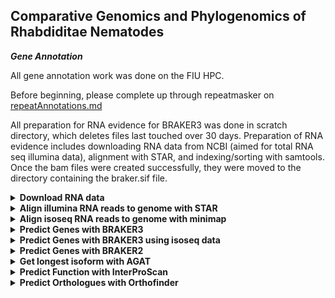 ## Comparative Genomics and Phylogenomics of Rhabdiditae Nematodes ###

***Gene Annotation***

All gene annotation work was done on the FIU HPC.

Before beginning, please complete up through repeatmasker on [repeatAnnotations.md](https://github.com/ToriEggers/Rhab_TE_Gene_GenomeEvolution/blob/main/repeatAnnotations.md)

All preparation for RNA evidence for BRAKER3 was done in scratch directory, which deletes files last touched over 30 days.
Preparation of RNA evidence includes downloading RNA data from NCBI (aimed for total RNA seq illumina data), alignment with STAR, and indexing/sorting with samtools. Once the bam files were created successfully, they were moved to the directory containing the braker.sif file.

<details>

<summary><b>Download RNA data</b></summary>

The file: RNA_accessions.txt
contains 2 columns separated by a tab, ID and ACCESSION. It is the input to the following script which uses sratoolkit v.3.0.0 to (1)prefetch the accession of the RNA seq data and (2)fastq-dump the RNA reads into a directory named by the ID.

```
vi RNA_accessions.txt
```

copy/paste the following:
```
AF72	ERR4264631
BOV	ERR3610811
DF5000	ERR10787778
DF5013	ERR13623740
DF5033	SRR18615345
EM464	SRR5837623
JU1373	SRR12623043
JU2817	ERR13319083
JU3284	ERR13319072
JU75	ERR13319099
LJ9110	SRR28370082
NKZ352	DRR252169
PB127	SRR18615296
QG2083	SRR25478168
SB194	ERR13319073
BRC20483	ERR13319078
QG555	ERR13623727
NIC564	ERR13623728
RS0144	ERR2235011
RS5460	ERR2019977
EX	ERR2652888
RS5133	ERR2235013
AF16	SRR30148319
APS25	ERR13319064
APS4	ERR3150274
APS7	ERR11177444
Aroian	SRR609884
BAKE	SRR20115893
CB4856	SRR29887579
CEW1	SRR19570657
CFB2252	ERR12997162
DF5070	ERR13319086
DF5081	SRR19570648
DF5083	ERR13319102
DF5112	SRR19570652
DF5120	ERR10787777
DF5173	ERR13623733
EG5942	ERR13319091
ISE	SRR27211025
JU1182	ERR13319057
JU1286	ERR1059227
JU1382	ERR10787776
JU1421	SRR3031146
JU1771	ERR1039279
JU1809	ERR13319052
JU1904	ERR13319080
JU1917	ERR13319067
JU1968	ERR1055674
JU2083	ERR1018630
JU2190	SRR8869244
JU2788	ERR13623725
JU2809	ERR13319082
JU800	ERR13319092
KANDY	ERR11518137
LIT	SRR30363359
MIMR	ERR2023646
MONO	ERR690851
N2	SRR32732686
NIC203	SRR12341282
NIC58	SRR12623044
NKZ35	DRR481199
OM	ERR13623726
PDL0010	ERR13319096
PF1305	ERR10787776
PLIC	ERR13623716
PS1010	ERR13319081
PS1017	ERR10787778
PS2068	ERR10787775
PX356	SRR5837623
PX439	SRR5837881
PX506	SRR10276661
PX534	SRR5831583
SX3368	SRR12868616
TWN1964	ERR13319056
TWN1984	ERR13319060
BRC20456	ERR13319076
CP168	SRR3031146
JU3283	ERR13319098
QG2077	ERR13362831
TT01	SRR29886265
VIVI	SRR1021578
TRI	SRR8636392
OST	SRR2567544
PS312	SRR23038884
```

Note: NIC394 does not have RNA seq available on NCBI

```
vi download.sh
```
 
```
#!/bin/bash

#SBATCH --account iacc_jfierst
#SBATCH --qos highmem1
#SBATCH --partition highmem1
#SBATCH --output=./logs/RNAseq_download_%j.log

module load proxy #needed to connect to internet
module load sratoolkit-3.0.0

INPUT_FILE=RNA_accessions.txt #input file: ID ACCESSION (2 columns seperated by a tab)

while read -r line; do
        species=$(echo $line | awk '{print $1}') #set variables
        accession=$(echo $line | awk '{print $2}')

        prefetch ${accession} #sratoolkit commands
        fasterq-dump ${accession} -O ${species}

        rm -r ${accession} #delete prefetch created directory
done < ${INPUT_FILE}
```
</details>

<details>
<summary><b>Align illumina RNA reads to genome with STAR</b></summary>

STAR.txt has a list of IDs

STAR.sh is an array script to generate a genome index of each species and then map the rna reads to that index. --outSAMstrandField intronMotif and --outSAMtype BAM Unsorted are required for latter input into BRAKER3
```
vi STAR.sh
```
```
#!/bin/bash

#SBATCH --account acc_jfierst
#SBATCH --qos standard
#SBATCH --partition HighMem1
#SBATCH --array=1-5
#SBATCH --output=./logs/STAR_%j.log
#SBATCH --nodes=1
#SBATCH --ntasks=1
#SBATCH --cpus-per-task=12
#SBATCH --mail-user=vegge003@fiu.edu
#SBATCH --mail-type=ALL

module load miniconda3/24.7.1-none-none-mjgmhio
source activate STAR

SPECIES=$(sed "${SLURM_ARRAY_TASK_ID}q;d" STAR.txt)

echo "$SPECIES"
mkdir ${SPECIES}_STAR

# Generate genome index
STAR \
    --runThreadN 12 --runMode genomeGenerate --genomeDir ${SPECIES}_STAR \
    --genomeSAindexNbases 12 --genomeFastaFiles /home/data/jfierst/veggers/RhabditinaPhylogeny/RhabditinaPhylogeny_repeatmasker/${SPECIES}/${SPECIES}.masked

# Map the reads
STAR \
    --runThreadN 12 --runMode alignReads --genomeDir ${SPECIES}_STAR --outSAMstrandField intronMotif --outSAMtype BAM Unsorted --twopassMode Basic \
--readFilesIn /scratch/jfierst/tori/${SPECIES}/${SPECIES}_1.fastq /scratch/jfierst/tori/${SPECIES}/${SPECIES}_2.fastq --out
FileNamePrefix /scratch/jfierst/tori/${SPECIES}_STAR/${SPECIES}_
```

STAR:v.2.6.1a_08-27

</details>

<details>

<summary><b>Align isoseq RNA reads to genome with minimap</b></summary>

Following directions from [BRAKER3](https://github.com/Gaius-Augustus/BRAKER) github.

PX506 only had isoseq RNA reads available, which requires a bit of a different alignment process:

```
vi isoseq_align.sh
```

```
#!/bin/bash

#SBATCH --account iacc_jfierst
#SBATCH --qos highmem1
#SBATCH --partition highmem1
#SBATCH --output=./logs/isoseq_%j.log
#SBATCH --nodes=1
#SBATCH --ntasks=1
#SBATCH --cpus-per-task=40
#SBATCH --mail-user=vegge003@fiu.edu
#SBATCH --mail-type=ALL

module load samtools-1.15.1-gcc-8.2.0
module load minimap2-2.24

minimap2 -t 40 -ax splice:hq -uf /home/data/jfierst/veggers/RhabditinaPhylogeny/RhabditinaPhylogeny_repeatmasker/PX506/PX506.masked PX506_isoseq.fa > PX506_isoseq.sam     
samtools view -bS --threads 40 PX506_isoseq.sam -o PX506_isoseq.bam
```

move PX506_isoseq.bam to /home/data/jfierst/veggers/RhabditinaPhylogeny/.

</details>

<details>
<summary><b>Predict Genes with BRAKER3</b></summary>

cd to RhabditinaPhylogeny

Get container:

```
module load singularity-3.8.7
module load proxy
singularity build braker3.sif docker://teambraker/braker3:latest
```

Move the refseq_db.faa from nematoda_odb10 to the same directory as braker3.sif


```
vi fiu_array_singularity_braker3.sh
```

```
#!/bin/bash

#SBATCH --job-name=braker3
#SBATCH --output=./logs/braker3.%j.out
#SBATCH --array=1
#SBATCH --account=iacc_jfierst
#SBATCH --cpus-per-task=8
#SBATCH --nodes=1
#SBATCH --partition=highmem1
#SBATCH --qos=highmem1
#SBATCH --mail-type=ALL
#SBATCH --mail-user=vegge003@fiu.edu

#load modules
module load singularity-3.8.7
module load proxy

#export paths
export BRAKER_SIF=/home/data/jfierst/veggers/RhabditinaPhylogeny/braker3.sif

#set species variable
SPECIES=$(sed "${SLURM_ARRAY_TASK_ID}q;d" braker3.txt)

echo "$SPECIES"

cat ./RhabditinaPhylogeny_repeatmasker/${SPECIES}/${SPECIES}.masked | cut -f 1 -d " " > ${SPECIES}.masked

cp /scratch/jfierst/tori/${SPECIES}_STAR/${SPECIES}_Aligned.out.bam ./${SPECIES}_Aligned.out.bam

#sleep for a few seconds so braker doesn't try to name multiple species the same (causes write permission failures otherwise)
sleep $((SLURM_ARRAY_TASK_ID * 25))

#organize and remove working directory if it already exists
wd=./RhabditinaPhylogeny_braker3/${SPECIES}_braker3

if [ -d $wd ]; then
    rm -r $wd
fi

#run braker
singularity exec  -B ${PWD}:${PWD}  ${BRAKER_SIF} braker.pl --genome=${SPECIES}.masked --prot_seq=refseq_db.faa --bam=${SPECIES}_Aligned.out.bam --workingdir=${wd} --GENEMARK_PATH=${ETP}/gmes --AUGUSTUS_CONFIG_PATH=/home/veggers/.augustus --threads 8 --softmasking --busco_lineage nematoda_odb10
```

runs in less than 3 days

braker.pl:v.3.0.8

BRAKER renames things the same thing and so if the jobs aren't spaced out enough you'll get an error about a species directory not existing or being writable. That's why I added the sleep command in the script above, however it does waste some computational resources. sloppy fix but it works sometimes. You will still get an error even with the sleep. Just modify the BRAKER3.txt file with the genomes that failed due to this issue and rerun, they'll all work eventually.

BOV, LJ9110, and LIT will all fail because there is not enough RNA seq evidence, likely because these are parasitic species and so the RNA available is from the infected organism rather than the nematodes themselves.

JU2585 and NIC534 fail because there is too little intron evidence.

</details>

<details>
<summary><b>Predict Genes with BRAKER3 using isoseq data</b></summary>

Following directions from [BRAKER3](https://github.com/Gaius-Augustus/BRAKER) github.

Get container:

```
module load singularity-3.8.7
module load proxy
singularity build braker3_lr.sif docker://teambraker/braker3:isoseq
```
Also make sure that you've moved PX506_isoseq.bam and refseq_db.faa to the same directory containing braker3_lr.sif

```
vi fiu_singularity_braker3_isoseq.sh
```

```
#!/bin/bash

#SBATCH --job-name=braker3_isoseq
#SBATCH --output=./logs/braker3_isoseq.%j.out
#SBATCH --account=iacc_jfierst
#SBATCH --cpus-per-task=8
#SBATCH --nodes=1
#SBATCH --partition=highmem1
#SBATCH --qos=highmem1
#SBATCH --mail-type=ALL
#SBATCH --mail-user=vegge003@fiu.edu

#load modules
module load singularity-3.8.7
module load proxy

#export paths
export BRAKER_SIF=/home/data/jfierst/veggers/RhabditinaPhylogeny/braker3_lr.sif

cat ./RhabditinaPhylogeny_repeatmasker/PX506/PX506.masked | cut -f 1 -d " " > PX506.masked

#organize and remove working directory if it already exists
wd=./RhabditinaPhylogeny_braker3/PX506_braker3

if [ -d $wd ]; then
    rm -r $wd
fi

#run braker
singularity exec  -B ${PWD}:${PWD}  ${BRAKER_SIF} braker.pl --genome=PX506.masked --prot_seq=refseq_db.faa --bam=PX506_isoseq.bam --workingdir=${wd} --GENEMARK_PATH=${ETP}/gmes --AUGUSTUS_CONFIG_PATH=/home/veggers/.augustus --threads 8 --softmasking --busco_lineage nematoda_odb10
```

runs in less than 3 days

braker.pl:v.3.0.8

</details>

<details>
<summary><b>Predict Genes with BRAKER2</b></summary>

BOV, LJ9110, LIT, JU2585, NIC534, and NIC394 were annotated using BRAKER2 due to difficulties with BRAKER3. LIT subsequently failed with BRAKER2 as well and was left out of all analyses.

The same container built and used for braker3 can also be used for braker2. They are the same program, braker2 just doesn't incorporate RNA evidence. Remember to copy refseq_db.faa from nematoda_odb10 to the same directory containing braker3.sif.

```
vi  fiu_array_singularity_braker2.sh
```

```
#!/bin/bash
#SBATCH --job-name=braker2
#SBATCH --output=./logs/braker2.%j.%N.out
#SBATCH --array=1
#SBATCH --account=iacc_jfierst
#SBATCH --cpus-per-task=1
#SBATCH --nodes=1
#SBATCH --partition=highmem1
#SBATCH --qos=highmem1
#SBATCH --mail-type=ALL
#SBATCH --mail-user=vegge003@fiu.edu

#load modules
module load singularity-3.8.7
module load proxy

#export paths
export BRAKER_SIF=/home/data/jfierst/veggers/RhabditinaPhylogeny/braker3.sif

#set species variable
SPECIES=$(sed "${SLURM_ARRAY_TASK_ID}q;d" braker2_list.txt)

echo "$SPECIES"

cp ./RhabditinaPhylogeny_repeatmasker/${SPECIES}/*.masked ./${SPECIES}.masked

#sleep for a few seconds so braker doesn't try to name multiple species the same (causes write permission failures otherwise)
sleep $((SLURM_ARRAY_TASK_ID * 25))

#organize and remove working directory if it already exists
wd=./RhabditinaPhylogeny_braker2/${SPECIES}_braker2

if [ -d $wd ]; then
    rm -r $wd
fi

#run braker
singularity exec  -B ${PWD}:${PWD}  ${BRAKER_SIF} braker.pl --genome=${SPECIES}.masked --prot_seq=refseq_db.faa --workingdir=${wd} --GENEMARK_PATH=${ETP}/gmes --AUGUSTUS_CONFIG_PATH=/home/veggers/.augustus --threads 8 --softmasking --busco_lineage nematoda_odb10
```

runs in less than 3 days

braker.pl:v.3.0.8

</details>

<details>
<summary><b>Get longest isoform with AGAT</b></summary>

The braker.aa files contain coding sequences. However, there can be multiple coding sequences per gene sequence due to alternative splicing. This will influence downstream analysis (such as orthofinder and cafe5). Thus, we first need to obtain only the longest isoform per gene sequence. AGAT was used to do this in the script below. Note that there were a few problems with mismatched contig names between the fasta and gtf files. Simple sed, cut, awk scripts were used to fix this when an error occurred.

These scripts use a list of IDs called species.txt for input.

```
vi longest_isoform.sh
```

```
#!/bin/bash

#SBATCH --account iacc_jfierst
#SBATCH --qos highmem1
#SBATCH --partition highmem1
#SBATCH --output=./longest_isoform_%j.log

#directories
wd=/home/data/jfierst/veggers/RhabditinaPhylogeny

module load mamba-4.12.0-2
source activate agat

#paths
export braker2=RhabditinaPhylogeny_braker2
export braker3=RhabditinaPhylogeny_braker3

while read -r species; do

        #cat ${wd}/RhabditinaPhylogeny_repeatmasker/${species}/${species}.masked | sed 's/ /_/g' > ${species}.masked

        cat ${wd}/RhabditinaPhylogeny_repeatmasker/${species}/${species}.masked | cut -f 1 -d " " > ${species}.masked

        if [[ -f ${wd}/${braker3}/${species}_braker3/braker.gtf ]]; then
                #/home/veggers/.conda/envs/agat/bin/agat_sp_keep_longest_isoform.pl -gff ${wd}/${braker3}/${species}_braker3/*.gtf -o ${wd}/${braker3}/${spe
cies}_braker3/${species}_braker3_longest_isoform.gtf
                /home/veggers/.conda/envs/agat/bin/agat_sp_extract_sequences.pl -g ${wd}/${braker3}/${species}_braker3/${species}_braker3_longest_isoform.gt
f -f ${species}.masked -p -o ${wd}/${braker3}/${species}_braker3/${species}_braker3_longest_isoform.aa
        else
                if [[ -f ${wd}/${braker2}/${species}_braker2/braker.gtf ]]; then
                        #/home/veggers/.conda/envs/agat/bin/agat_sp_keep_longest_isoform.pl -gff ${wd}/${braker2}/${species}_braker2/*.gtf -o ${wd}/${braker
2}/${species}_braker2/${species}_braker2_longest_isoform.gtf
                        /home/veggers/.conda/envs/agat/bin/agat_sp_extract_sequences.pl -g ${wd}/${braker2}/${species}_braker2/${species}_braker2_longest_is
oform.gtf -f ${species}.masked -p -o ${wd}/${braker2}/${species}_braker2/${species}_braker2_longest_isoform.aa
                else
                        echo -e "${species} braker.gtf not found"
                fi
        fi

        rm ${species}.masked.index.pag
        rm ${species}.masked.index.dir
        rm ${species}_braker3_longest_isoform.agat.log

done < species.txt
```

runs in ~ 6 hours

AGAT:v1.4.1

```
vi gene_summary.sh
```

```
#!/bin/bash

#SBATCH --account iacc_jfierst
#SBATCH --qos highmem1
#SBATCH --partition highmem1
#SBATCH --output=./gene_summary_%j.log

#directories
wd=/home/data/jfierst/veggers/RhabditinaPhylogeny

#paths
export braker2=./RhabditinaPhylogeny_braker2
export braker3=./RhabditinaPhylogeny_braker3

#begin output
echo -e "species\tgene_count\ttranscript_count\taa_count\tlongest_isoform_gene_count\tlongest_isoform_transcript_count\tlongest_isoform_aa_count" > gene_summary.txt

while read -r species; do

        if find "${wd}/${braker3}/${species}_braker3" -maxdepth 1 -name "*.gtf" | grep -q .; then
                gene_count=$(cat ${wd}/${braker3}/${species}_braker3/braker.gtf | cut -f 3 | grep -c "gene")
                transcript_count=$(cat ${wd}/${braker3}/${species}_braker3/braker.gtf | cut -f 3 | grep -c "transcript")
                aa_count=$(grep -c ">" ${wd}/${braker3}/${species}_braker3/braker.aa)
                longest_isoform_gene_count=$(cat ${wd}/${braker3}/${species}_braker3/${species}_braker3_longest_isoform.gtf | cut -f 3 | grep -c "gene")
                longest_isoform_transcript_count=$(cat ${wd}/${braker3}/${species}_braker3/${species}_braker3_longest_isoform.gtf | cut -f 3 | grep -c "transcript")
                longest_isoform_aa_count=$(grep -c ">" ${wd}/${braker3}/${species}_braker3/${species}_braker3_longest_isoform.aa)

                echo -e "${species}\t${gene_count}\t${transcript_count}\t${aa_count}\t${longest_isoform_gene_count}\t${longest_isoform_transcript_count}\t${longest_isoform_aa_count}" >> ge
ne_summary.txt

        else
                if find "${wd}/${braker2}/${species}_braker2" -maxdepth 1 -name "*.gtf" | grep -q .; then
                        gene_count=$(cat ${wd}/${braker2}/${species}_braker2/braker.gtf | cut -f 3 | grep -c "gene")
                        transcript_count=$(cat ${wd}/${braker2}/${species}_braker2/braker.gtf | cut -f 3 | grep -c "transcript")
                        aa_count=$(grep -c ">" ${wd}/${braker2}/${species}_braker2/braker.aa)
                        longest_isoform_gene_count=$(cat ${wd}/${braker2}/${species}_braker2/${species}_braker2_longest_isoform.gtf | cut -f 3 | grep -c "gene")
                        longest_isoform_transcript_count=$(cat ${wd}/${braker2}/${species}_braker2/${species}_braker2_longest_isoform.gtf | cut -f 3 | grep -c "transcript")
                        longest_isoform_aa_count=$(grep -c ">" ${wd}/${braker2}/${species}_braker2/${species}_braker2_longest_isoform.aa)

                        echo -e "${species}\t${gene_count}\t${transcript_count}\t${aa_count}\t${longest_isoform_gene_count}\t${longest_isoform_transcript_count}\t${longest_isoform_aa_count
}" >> gene_summary.txt

                else
                        echo -e "${species} braker.gtf not found"
                fi
        fi

done < species.txt
```
runs in ~2 minutes

</details>

<details>
<summary><b>Predict Function with InterProScan</b></summary>

</details>

<details>
<summary><b>Predict Orthologues with Orthofinder</b></summary>

```
vi get_aa_files.sh
```

```
#!/bin/bash

#directories
wd=/home/data/jfierst/veggers/RhabditinaPhylogeny
mkdir -p genes

#paths
export braker2=./RhabditinaPhylogeny_braker2
export braker3=./RhabditinaPhylogeny_braker3

while read -r species; do
        if [[ -f ${wd}/${braker3}/${species}_braker3/${species}_braker3_longest_isoform.aa ]]; then
                cp ${wd}/${braker3}/${species}_braker3/${species}_braker3_longest_isoform.aa ./genes/${species}_braker3_longest_isoform.fa
        else
                if [[ -f ${wd}/${braker2}/${species}_braker2/${species}_braker2_longest_isoform.aa ]]; then
                        cp ${wd}/${braker2}/${species}_braker2/${species}_braker2_longest_isoform.aa ./genes/${species}_braker2_longest_isoform.fa
                else
                        echo -e "${species} braker.aa not found"
                fi
        fi
done < species.txt
```

```
bash get_aa_files.sh
```

```
module load mamba-4.12.0-2
conda create -n of3_env python=3.10
source activate of3_env
mamba install orthofinder
```

```
vi orthorfinder.sh
```

```
#!/bin/bash

#SBATCH --account iacc_jfierst
#SBATCH --qos highmem1
#SBATCH --partition highmem1
#SBATCH --output=out_ortho_genes%j.log
#SBATCH --job-name=ortho_finder
#SBATCH --cpus-per-task=40
#SBATCH --mail-user=vegge003@fiu.edu
#SBATCH --mail-type=ALL

module load mamba-4.12.0-2
source activate of3_env

INPUT_DIR=/home/data/jfierst/veggers/RhabditinaPhylogeny/RhabditinaPhylogeny_orthofinder/genes

orthofinder -f "${INPUT_DIR}" -t 40
```
runs for ~12 hours

OrthoFinder:v3.1.0


</details>
